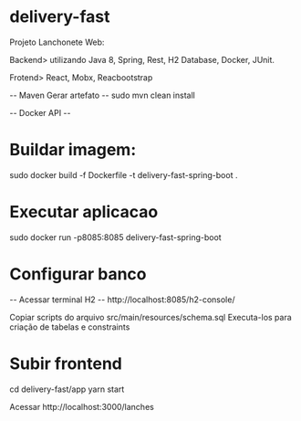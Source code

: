 # delivery-fast
Projeto Lanchonete Web:

Backend>
utilizando Java 8, Spring, Rest, H2 Database, Docker, JUnit.

Frotend>
React, Mobx, Reacbootstrap

-- Maven Gerar artefato --
sudo mvn clean install

-- Docker API --
# Buildar imagem:
sudo docker build -f Dockerfile -t delivery-fast-spring-boot .

# Executar aplicacao
sudo docker run -p8085:8085 delivery-fast-spring-boot

# Configurar banco
-- Acessar terminal H2 --
http://localhost:8085/h2-console/

Copiar scripts do arquivo src/main/resources/schema.sql
Executa-los para criação de tabelas e constraints


# Subir frontend
cd delivery-fast/app
yarn start

Acessar http://localhost:3000/lanches


